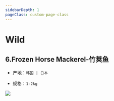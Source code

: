 ```yaml
---
sidebarDepth: 1
pageClass: custom-page-class
---
```

# Wild

## 6.Frozen Horse Mackerel-竹荚鱼
- 产地：`韩国 | 日本`</p>
- 规格：`1-2kg` </p>
<div class="imgb" >
 <img  src="https://yuhuawebsite.oss-cn-hongkong.aliyuncs.com/P-F-%E7%AB%B9%E8%8D%9A%E9%B1%BC.jpg"></p>
</div>